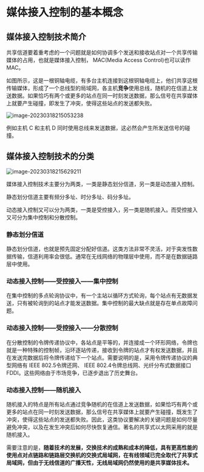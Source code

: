 # 媒体接入控制的基本概念

## 媒体接入控制技术简介

共享信道要着重考虑的一个问题就是如何协调多个发送和接收站点对一个共享传输媒体的占用，也就是媒体接入控制， MAC(Media Access Control)也可以读作MAC。

如图所示，这是一根铜轴电缆，有多台主机连接到这根铜轴电缆上，他们共享这根传输媒体，形成了一个总线型的局域网，各主机**竞争**使用总线，随机的在信道上发送数据。如果恰巧有两个或更多的站点在同一时刻发送数据，那么信号在共享媒体上就要产生碰撞，即发生了冲突，使得这些站点的发送都失败。

![image-20230318215053238](https://img.yatjay.top/md/image-20230318215053238.png)

例如主机 C 和主机 D 同时使用总线来发送数据，这必然会产生所发送信号的碰撞。



## 媒体接入控制技术的分类

![image-20230318215629211](https://img.yatjay.top/md/image-20230318215629211.png)

媒体接入控制技术主要分为两类，一类是静态划分信道，另一类是动态接入控制。

静态划分信道主要有频分多址、时分多址、码分多址。

动态接入控制又可以分为两类，一类是受控接入，另一类是随机接入。而受控接入又可分为集中控制和分散控制。

### 静态划分信道

静态划分信道，也就是预先固定分配好信道。这类方法非常不灵活，对于突发性数据传输，信道利用率会很低。通常在无线网络的物理层中使用，而不是在数据链路层中使用。

### 动态接入控制——受控接入——集中控制

在集中控制的多点轮询协议中，有一个主站以循环方式轮询，每个站点有无数据发送，只有被轮询到的站点才能发送数据。集中控制的最大缺点就是存在单点故障问题。

### 动态接入控制——受控接入——分散控制

在分散控制的令牌传递协议中，各站点是平等的，并连接成一个环形网络，令牌也就是一种特殊的控制帧，沿环逐站传递，接收到令牌的站点才有权发送数据，并且在发送完数据后将令牌传递给下一个站点。需要说明的是，采用令牌传递协议的典型网络有 IEEE 802.5令牌还网、 IEEE 802.4令牌总线网、光纤分布式数据接口FDDI。这些网络由于市场竞争，已逐步退出了历史舞台。

### 动态接入控制——随机接入

随机接入的特点是所有站点通过竞争随机的在信道上发送数据，如果恰巧有两个或更多的站点在同一时刻发送数据，那么信号在共享媒体上就要产生碰撞，既发生了冲突，使得这些站点的发送都失败。因此，这类协议要解决的关键问题是如何尽量避免冲突，以及在发生冲突后如何尽快恢复通信。著名的共享式以太网采用的就是随机接入。

需要注意的是，**随着技术的发展，交换技术的成熟和成本的降低，具有更高性能的使用点对点链路和链路层交换机的交换式局域网，在有线领域已完全取代了共享式局域网，但由于无线信道的广播天性，无线局域网仍然使用的是共享媒体技术。**